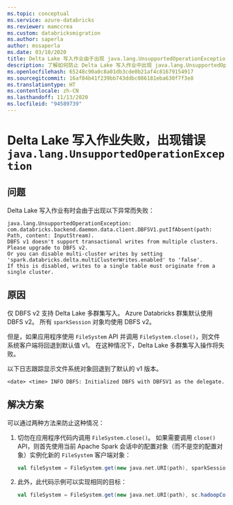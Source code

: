 ```yaml
---
ms.topic: conceptual
ms.service: azure-databricks
ms.reviewer: mamccrea
ms.custom: databricksmigration
ms.author: saperla
author: mssaperla
ms.date: 03/10/2020
title: Delta Lake 写入作业由于出现 java.lang.UnsupportedOperationException 而失败 - Azure Databricks
description: 了解如何防止 Delta Lake 写入作业中出现 java.lang.UnsupportedOperationException。
ms.openlocfilehash: 65248c90a0c8a01db3cde0b21af4c81679154917
ms.sourcegitcommit: 16af84b41f239bb743ddbc086181eba630f7f3e8
ms.translationtype: HT
ms.contentlocale: zh-CN
ms.lasthandoff: 11/13/2020
ms.locfileid: "94589739"
---
```

# <a name="delta-lake-write-job-fails-with-javalangunsupportedoperationexception"></a>Delta Lake 写入作业失败，出现错误 `java.lang.UnsupportedOperationException`

## <a name="problem"></a>问题

Delta Lake 写入作业有时会由于出现以下异常而失败：

```console
java.lang.UnsupportedOperationException: com.databricks.backend.daemon.data.client.DBFSV1.putIfAbsent(path: Path, content: InputStream).
DBFS v1 doesn't support transactional writes from multiple clusters. Please upgrade to DBFS v2.
Or you can disable multi-cluster writes by setting 'spark.databricks.delta.multiClusterWrites.enabled' to 'false'.
If this is disabled, writes to a single table must originate from a single cluster.
```

## <a name="cause"></a>原因

仅 DBFS v2 支持 Delta Lake 多群集写入。 Azure Databricks 群集默认使用 DBFS v2。 所有 `sparkSession` 对象均使用 DBFS v2。

但是，如果应用程序使用 `FileSystem` API 并调用 `FileSystem.close()`，则文件系统客户端将回退到默认值 v1。 在这种情况下，Delta Lake 多群集写入操作将失败。

以下日志跟踪显示文件系统对象回退到了默认的 v1 版本。

```console
<date> <time> INFO DBFS: Initialized DBFS with DBFSV1 as the delegate.
```

## <a name="solution"></a>解决方案

可以通过两种方法来防止这种情况：

1. 切勿在应用程序代码内调用 `FileSystem.close()`。
   如果需要调用 `close()` API，则首先使用当前 Apache Spark 会话中的配置对象（而不是空的配置对象）实例化新的 `FileSystem` 客户端对象：

   ```scala
   val fileSystem = FileSystem.get(new java.net.URI(path), sparkSession.sessionState.newHadoopConf())
   ```

2. 此外，此代码示例可以实现相同的目标：

   ```scala
   val fileSystem = FileSystem.get(new java.net.URI(path), sc.hadoopConfiguration())
   ```